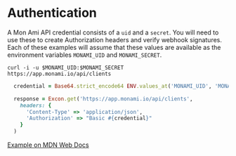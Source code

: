 # Authentication

A Mon Ami API credential consists of a `uid` and a `secret`. You will need to use these to create Authorization headers and verify webhook signatures. Each of these examples will assume that these values are available as the environment variables `MONAMI_UID` and `MONAMI_SECRET`.

```shell
curl -i -u $MONAMI_UID:$MONAMI_SECRET https://app.monami.io/api/clients
```

```ruby
  credential = Base64.strict_encode64 ENV.values_at('MONAMI_UID', 'MONAMI_SECRET').join(':')

  response = Excon.get('https://app.monami.io/api/clients',
    headers: {
      'Content-Type' => 'application/json',
      'Authorization' => "Basic #{credential}"
    }
  )
```

<aside class="notice">
 <a href="https://developer.mozilla.org/en-US/docs/Web/HTTP/Headers/Authorization#basic_authentication">Example on MDN Web Docs</a>
</aside>
